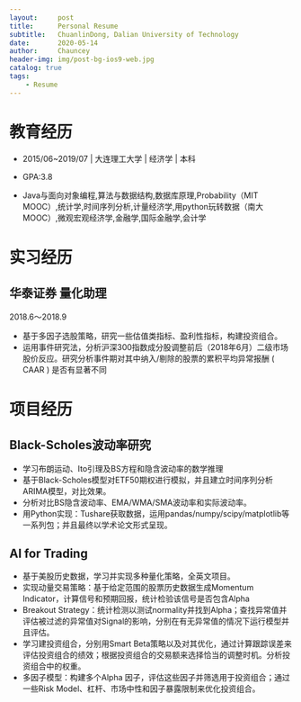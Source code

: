 ```yaml
---
layout:     post
title:      Personal Resume
subtitle:   ChuanlinDong, Dalian University of Technology
date:       2020-05-14
author:     Chauncey
header-img: img/post-bg-ios9-web.jpg
catalog: true
tags:
    - Resume
---
```






# 教育经历

- 2015/06~2019/07 | 大连理工大学 | 经济学 | 本科

- GPA:3.8

- Java与面向对象编程,算法与数据结构,数据库原理,Probability（MIT MOOC）,统计学,时间序列分析,计量经济学,用python玩转数据（南大MOOC）,微观宏观经济学,金融学,国际金融学,会计学



# 实习经历

## 华泰证券 量化助理

2018.6～2018.9

- 基于多因子选股策略，研究一些估值类指标、盈利性指标，构建投资组合。
- 运用事件研究法，分析沪深300指数成分股调整前后（2018年6月）二级市场股价反应。研究分析事件期对其中纳入/剔除的股票的累积平均异常报酬 ( CAAR ) 是否有显著不同

# 项目经历

## Black-Scholes波动率研究

- 学习布朗运动、Ito引理及BS方程和隐含波动率的数学推理
- 基于Black-Scholes模型对ETF50期权进行模拟，并且建立时间序列分析ARIMA模型，对比效果。
-  分析对比BS隐含波动率、EMA/WMA/SMA波动率和实际波动率。 
- 用Python实现：Tushare获取数据，运用pandas/numpy/scipy/matplotlib等一系列包；并且最终以学术论文形式呈现。

## AI for Trading

- 基于美股历史数据，学习并实现多种量化策略，全英文项目。
- 实现动量交易策略：基于给定范围的股票历史数据生成Momentum Indicator，计算信号和预期回报，统计检验该信号是否包含Alpha
- Breakout Strategy：统计检测以测试normality并找到Alpha；查找异常值并评估被过滤的异常值对Signal的影响，分别在有无异常值的情况下运行模型并且评估。
- 学习建投资组合，分别用Smart Beta策略以及对其优化，通过计算跟踪误差来评估投资组合的绩效；根据投资组合的交易额来选择恰当的调整时机。分析投资组合中的权重。
- 多因子模型：构建多个Alpha 因子，评估这些因子并筛选用于投资组合；通过一些Risk Model、杠杆、市场中性和因子暴露限制来优化投资组合。

